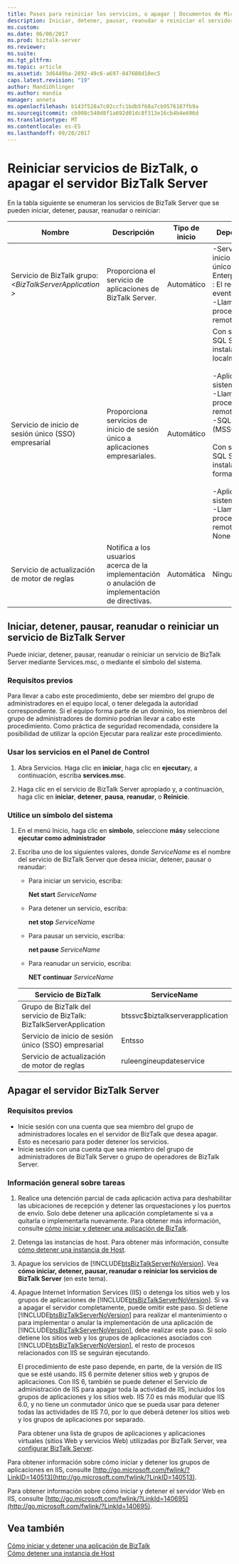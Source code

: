 ```yaml
---
title: Pasos para reiniciar los servicios, o apagar | Documentos de Microsoft
description: Iniciar, detener, pausar, reanudar o reiniciar el servidor de BizTalk services, o apagar el equipo de BizTalk Server
ms.custom: 
ms.date: 06/08/2017
ms.prod: biztalk-server
ms.reviewer: 
ms.suite: 
ms.tgt_pltfrm: 
ms.topic: article
ms.assetid: 3d6449ba-2892-49c6-a697-847608d10ec5
caps.latest.revision: "19"
author: MandiOhlinger
ms.author: mandia
manager: anneta
ms.openlocfilehash: b143f528a7c02ccfc1bdb5f68a7cb9576187fb9a
ms.sourcegitcommit: cb908c540d8f1a692d01dc8f313e16cb4b4e696d
ms.translationtype: MT
ms.contentlocale: es-ES
ms.lasthandoff: 09/20/2017
---
```

# <a name="restart-biztalk-services-or-shut-down-the-biztalk-server"></a>Reiniciar servicios de BizTalk, o apagar el servidor BizTalk Server

En la tabla siguiente se enumeran los servicios de BizTalk Server que se pueden iniciar, detener, pausar, reanudar o reiniciar:  
  
|Nombre|Descripción|Tipo de inicio|Dependencias|  
|----------|-----------------|------------------|------------------|  
|Servicio de BizTalk grupo:  *\<BizTalkServerApplication >*|Proporciona el servicio de aplicaciones de BizTalk Server.|Automático|-Servicio de inicio de sesión único (SSO) Enterprise<br />: El registro de eventos<br />-Llamada a procedimiento remoto (RPC)|  
|Servicio de inicio de sesión único (SSO) empresarial|Proporciona servicios de inicio de sesión único a aplicaciones empresariales.|Automático|Con servidor SQL Server instalado localmente:<br /><br /> -Aplicación del sistema COM +<br />-Llamada a procedimiento remoto (RPC)<br />-SQL Server (MSSQLSERVER)<br /><br /> Con servidor SQL Server instalado de forma remota:<br /><br /> -Aplicación del sistema COM +<br />-Llamada a procedimiento remoto (RPC) None|  
|Servicio de actualización de motor de reglas|Notifica a los usuarios acerca de la implementación o anulación de implementación de directivas.|Automática|Ninguno|  
  
 
## <a name="start-stop-pause-resume-or-restart-a-biztalk-server-service"></a>Iniciar, detener, pausar, reanudar o reiniciar un servicio de BizTalk Server  
 Puede iniciar, detener, pausar, reanudar o reiniciar un servicio de BizTalk Server mediante Services.msc, o mediante el símbolo del sistema.

### <a name="prerequisites"></a>Requisitos previos  
 Para llevar a cabo este procedimiento, debe ser miembro del grupo de administradores en el equipo local, o tener delegada la autoridad correspondiente. Si el equipo forma parte de un dominio, los miembros del grupo de administradores de dominio podrían llevar a cabo este procedimiento. Como práctica de seguridad recomendada, considere la posibilidad de utilizar la opción Ejecutar para realizar este procedimiento. 
  
### <a name="use-services-in-control-panel"></a>Usar los servicios en el Panel de Control  
  
1.  Abra Servicios. Haga clic en **iniciar**, haga clic en **ejecutar**y, a continuación, escriba **services.msc**.  
  
2.  Haga clic en el servicio de BizTalk Server apropiado y, a continuación, haga clic en **iniciar**, **detener**, **pausa**, **reanudar**, o  **Reinicie**.  
  
### <a name="use-a-command-prompt"></a>Utilice un símbolo del sistema  
  
1.  En el menú Inicio, haga clic en **símbolo**, seleccione **más**y seleccione **ejecutar como administrador**
  
2.  Escriba uno de los siguientes valores, donde *ServiceName* es el nombre del servicio de BizTalk Server que desea iniciar, detener, pausar o reanudar:  
  
    -   Para iniciar un servicio, escriba:  
  
         **Net start** *ServiceName*  
  
    -   Para detener un servicio, escriba:  
  
         **net stop** *ServiceName*  
  
    -   Para pausar un servicio, escriba:  
  
         **net pause** *ServiceName*  
  
    -   Para reanudar un servicio, escriba:  
  
         **NET continuar** *ServiceName*  

    |Servicio de BizTalk|ServiceName|  
    |---|---|  
    |Grupo de BizTalk del servicio de BizTalk: BizTalkServerApplication|btssvc$biztalkserverapplication|  
    |Servicio de inicio de sesión único (SSO) empresarial|Entsso|  
    |Servicio de actualización de motor de reglas|ruleengineupdateservice|
  
## <a name="shut-down-biztalk-server"></a>Apagar el servidor BizTalk Server  

### <a name="prerequisites"></a>Requisitos previos  
-   Inicie sesión con una cuenta que sea miembro del grupo de administradores locales en el servidor de BizTalk que desea apagar. Esto es necesario para poder detener los servicios.  
-   Inicie sesión con una cuenta que sea miembro del grupo de administradores de BizTalk Server o grupo de operadores de BizTalk Server. 

### <a name="task-overview"></a>Información general sobre tareas
1.  Realice una detención parcial de cada aplicación activa para deshabilitar las ubicaciones de recepción y detener las orquestaciones y los puertos de envío. Solo debe detener una aplicación completamente si va a quitarla o implementarla nuevamente. Para obtener más información, consulte [cómo iniciar y detener una aplicación de BizTalk](../core/how-to-start-and-stop-a-biztalk-application.md).  
  
2.  Detenga las instancias de host. Para obtener más información, consulte [cómo detener una instancia de Host](../core/how-to-stop-a-host-instance.md).  
  
3.  Apague los servicios de [!INCLUDE[btsBizTalkServerNoVersion](../includes/btsbiztalkservernoversion-md.md)]. Vea **cómo iniciar, detener, pausar, reanudar o reiniciar los servicios de BizTalk Server** (en este tema).
  
4.  Apague Internet Information Services (IIS) o detenga los sitios web y los grupos de aplicaciones de [!INCLUDE[btsBizTalkServerNoVersion](../includes/btsbiztalkservernoversion-md.md)]. Si va a apagar el servidor completamente, puede omitir este paso. Si detiene [!INCLUDE[btsBizTalkServerNoVersion](../includes/btsbiztalkservernoversion-md.md)] para realizar el mantenimiento o para implementar o anular la implementación de una aplicación de [!INCLUDE[btsBizTalkServerNoVersion](../includes/btsbiztalkservernoversion-md.md)], debe realizar este paso. Si solo detiene los sitios web y los grupos de aplicaciones asociados con [!INCLUDE[btsBizTalkServerNoVersion](../includes/btsbiztalkservernoversion-md.md)], el resto de procesos relacionados con IIS se seguirán ejecutando.  
  
     El procedimiento de este paso depende, en parte, de la versión de IIS que se esté usando. IIS 6 permite detener sitios web y grupos de aplicaciones. Con IIS 6, también se puede detener el Servicio de administración de IIS para apagar toda la actividad de IIS, incluidos los grupos de aplicaciones y los sitios web. IIS 7.0 es más modular que IIS 6.0, y no tiene un conmutador único que se pueda usar para detener todas las actividades de IIS 7.0, por lo que deberá detener los sitios web y los grupos de aplicaciones por separado.  
  
     Para obtener una lista de grupos de aplicaciones y aplicaciones virtuales (sitios Web y servicios Web) utilizadas por BizTalk Server, vea [configurar BizTalk Server](../install-and-config-guides/configure-biztalk-server.md).  
  
 Para obtener información sobre cómo iniciar y detener los grupos de aplicaciones en IIS, consulte [http://go.microsoft.com/fwlink/?LinkID=140513](http://go.microsoft.com/fwlink/?LinkID=140513).  
  
 Para obtener información sobre cómo iniciar y detener el servidor Web en IIS, consulte [http://go.microsoft.com/fwlink/?LinkId=140695](http://go.microsoft.com/fwlink/?LinkId=140695).  
  
## <a name="see-also"></a>Vea también  
 [Cómo iniciar y detener una aplicación de BizTalk](../core/how-to-start-and-stop-a-biztalk-application.md)   
 [Cómo detener una instancia de Host](../core/how-to-stop-a-host-instance.md)   